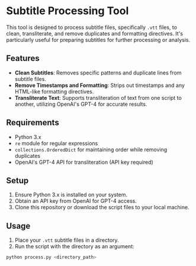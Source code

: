 # Subtitle Processing Tool

This tool is designed to process subtitle files, specifically `.vtt` files, to clean, transliterate, and remove duplicates and formatting directives. It's particularly useful for preparing subtitles for further processing or analysis.

## Features

- **Clean Subtitles**: Removes specific patterns and duplicate lines from subtitle files.
- **Remove Timestamps and Formatting**: Strips out timestamps and any HTML-like formatting directives.
- **Transliterate Text**: Supports transliteration of text from one script to another, utilizing OpenAI's GPT-4 for accurate results.

## Requirements

- Python 3.x
- `re` module for regular expressions
- `collections.OrderedDict` for maintaining order while removing duplicates
- OpenAI's GPT-4 API for transliteration (API key required)

## Setup

1. Ensure Python 3.x is installed on your system.
2. Obtain an API key from OpenAI for GPT-4 access.
3. Clone this repository or download the script files to your local machine.

## Usage

1. Place your `.vtt` subtitle files in a directory.
2. Run the script with the directory as an argument:

```bash
python process.py <directory_path>
